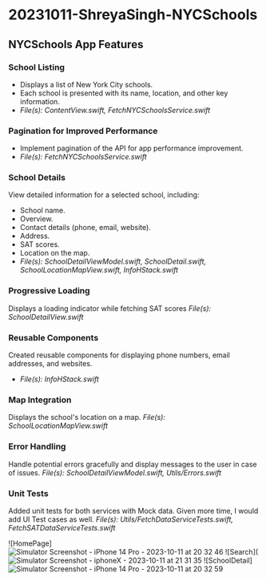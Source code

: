 # 20231011-ShreyaSingh-NYCSchools
## NYCSchools App Features

### School Listing

-   Displays a list of New York City schools.
-   Each school is presented with its name, location, and other key information.
- _File(s): ContentView.swift, FetchNYCSchoolsService.swift_

### Pagination for Improved Performance

-   Implement pagination of the API for app performance improvement.
-   _File(s): FetchNYCSchoolsService.swift_

 ### School Details

View detailed information for a selected school, including:
-   School name.
-   Overview.
-   Contact details (phone, email, website).
-   Address.
-   SAT scores.
-   Location on the map.
- _File(s): SchoolDetailViewModel.swift, SchoolDetail.swift, SchoolLocationMapView.swift, InfoHStack.swift_

### Progressive Loading

Displays a loading indicator while fetching SAT scores
_File(s): SchoolDetailView.swift_

### Reusable Components

Created reusable components for displaying phone numbers, email addresses, and websites.

-   _File(s): InfoHStack.swift_

### Map Integration

Displays the school's location on a map.
_File(s): SchoolLocationMapView.swift_

### Error Handling

Handle potential errors gracefully and display messages to the user in case of issues.
_File(s): SchoolDetailViewModel.swift, Utils/Errors.swift_

### Unit Tests

Added unit tests for both services with Mock data. Given more time, I would add UI Test cases as well.
_File(s): Utils/FetchDataServiceTests.swift, FetchSATDataServiceTests.swift_

![HomePage]![Simulator Screenshot - iPhone 14 Pro - 2023-10-11 at 20 32 46](https://github.com/shreya20singh/NYCSchools/assets/23652464/6d1ab5a9-84bb-484e-817c-355db2e84b42)
![Search](![Simulator Screenshot - iphoneX - 2023-10-11 at 21 31 35](https://github.com/shreya20singh/NYCSchools/assets/23652464/f9d52e75-a63b-4549-9bb0-91f9a7b00dd1)
![SchoolDetail]![Simulator Screenshot - iPhone 14 Pro - 2023-10-11 at 20 32 59](https://github.com/shreya20singh/NYCSchools/assets/23652464/f8038855-b88c-4b75-9236-914a9376e2e4)


